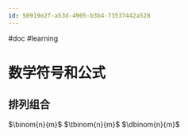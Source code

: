```yaml
---
id: 50919e2f-a53d-4905-b3b4-73537442a528
---
```

#doc #learning

# 数学符号和公式
## 排列组合
$\binom{n}{m}$
$\tbinom{n}{m}$
 $\dbinom{n}{m}$
 